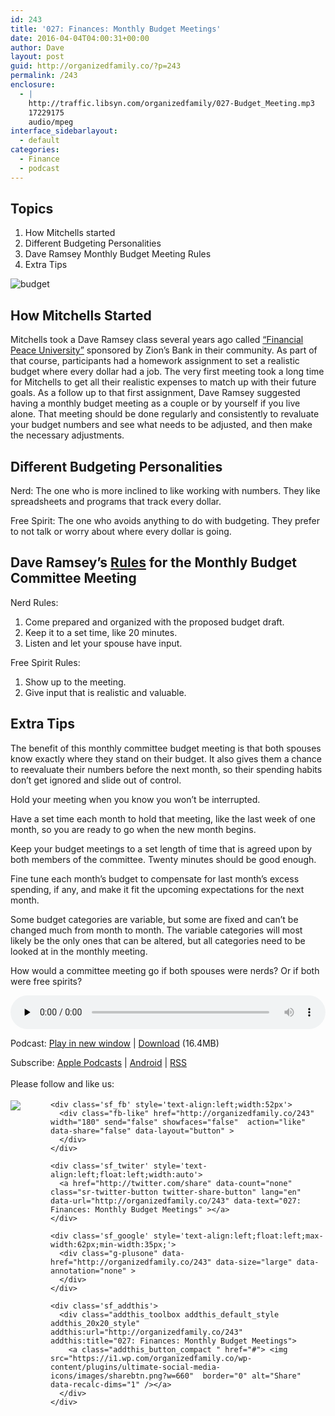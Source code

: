 ```yaml
---
id: 243
title: '027: Finances: Monthly Budget Meetings'
date: 2016-04-04T04:00:31+00:00
author: Dave
layout: post
guid: http://organizedfamily.co/?p=243
permalink: /243
enclosure:
  - |
    http://traffic.libsyn.com/organizedfamily/027-Budget_Meeting.mp3
    17229175
    audio/mpeg
interface_sidebarlayout:
  - default
categories:
  - Finance
  - podcast
---
```

## Topics

  1. How Mitchells started
  2. Different Budgeting Personalities
  3. Dave Ramsey Monthly Budget Meeting Rules
  4. Extra Tips

<img src="https://i0.wp.com/organizedfamily.co/wp-content/uploads/2016/04/budget.jpg?w=660" alt="budget" data-recalc-dims="1" /> 

## How Mitchells Started

Mitchells took a Dave Ramsey class several years ago called [&#8220;Financial Peace University&#8221;](http://www.daveramsey.com/fpu/) sponsored by Zion&#8217;s Bank in their community. As part of that course, participants had a homework assignment to set a realistic budget where every dollar had a job. The very first meeting took a long time for Mitchells to get all their realistic expenses to match up with their future goals. As a follow up to that first assignment, Dave Ramsey suggested having a monthly budget meeting as a couple or by yourself if you live alone. That meeting should be done regularly and consistently to revaluate your budget numbers and see what needs to be adjusted, and then make the necessary adjustments.

## Different Budgeting Personalities

Nerd: The one who is more inclined to like working with numbers. They like spreadsheets and programs that track every dollar.

Free Spirit: The one who avoids anything to do with budgeting. They prefer to not talk or worry about where every dollar is going.

## Dave Ramsey&#8217;s [Rules](http://myasburychurch.org/fpu/forms/PDF/budget_committee_rules.pdf) for the Monthly Budget Committee Meeting

Nerd Rules:

  1. Come prepared and organized with the proposed budget draft.
  2. Keep it to a set time, like 20 minutes.
  3. Listen and let your spouse have input.

Free Spirit Rules:

  1. Show up to the meeting.
  2. Give input that is realistic and valuable.

## Extra Tips

The benefit of this monthly committee budget meeting is that both spouses know exactly where they stand on their budget. It also gives them a chance to reevaluate their numbers before the next month, so their spending habits don&#8217;t get ignored and slide out of control.

Hold your meeting when you know you won&#8217;t be interrupted.

Have a set time each month to hold that meeting, like the last week of one month, so you are ready to go when the new month begins.

Keep your budget meetings to a set length of time that is agreed upon by both members of the committee. Twenty minutes should be good enough.

Fine tune each month&#8217;s budget to compensate for last month&#8217;s excess spending, if any, and make it fit the upcoming expectations for the next month.

Some budget categories are variable, but some are fixed and can&#8217;t be changed much from month to month. The variable categories will most likely be the only ones that can be altered, but all categories need to be looked at in the monthly meeting.

How would a committee meeting go if both spouses were nerds? Or if both were free spirits?

<div class="powerpress_player" id="powerpress_player_5349">
  <audio class="wp-audio-shortcode" id="audio-243-29" preload="none" style="width: 100%;" controls="controls"><source type="audio/mpeg" src="http://traffic.libsyn.com/organizedfamily/027-Budget_Meeting.mp3?_=29" /><a href="http://traffic.libsyn.com/organizedfamily/027-Budget_Meeting.mp3">http://traffic.libsyn.com/organizedfamily/027-Budget_Meeting.mp3</a></audio>
</div>

<p class="powerpress_links powerpress_links_mp3">
  Podcast: <a href="http://traffic.libsyn.com/organizedfamily/027-Budget_Meeting.mp3" class="powerpress_link_pinw" target="_blank" title="Play in new window" onclick="return powerpress_pinw('http://organizedfamily.co/?powerpress_pinw=243-podcast');" rel="nofollow">Play in new window</a> | <a href="http://traffic.libsyn.com/organizedfamily/027-Budget_Meeting.mp3" class="powerpress_link_d" title="Download" rel="nofollow" download="027-Budget_Meeting.mp3">Download</a> (16.4MB)
</p>

<p class="powerpress_links powerpress_subscribe_links">
  Subscribe: <a href="https://itunes.apple.com/us/podcast/organized-family/id1047979605?mt=2&ls=1#episodeGuid=http%3A%2F%2Forganizedfamily.co%2F%3Fp%3D243" class="powerpress_link_subscribe powerpress_link_subscribe_itunes" title="Subscribe on Apple Podcasts" rel="nofollow">Apple Podcasts</a> | <a href="http://subscribeonandroid.com/organizedfamily.co/feed/podcast" class="powerpress_link_subscribe powerpress_link_subscribe_android" title="Subscribe on Android" rel="nofollow">Android</a> | <a href="http://organizedfamily.co/feed/podcast" class="powerpress_link_subscribe powerpress_link_subscribe_rss" title="Subscribe via RSS" rel="nofollow">RSS</a>
</p>

<div class='sfsi_Sicons' style='width: 100%; display: inline-block; vertical-align: middle; text-align:left'>
  <div style='margin:0px 8px 0px 0px; line-height: 24px'>
    <span>Please follow and like us:</span>
  </div>
  
  <div class='sfsi_socialwpr'>
    <div class='sf_subscrbe' style='text-align:left;float:left;width:64px'>
      <a href="http://www.specificfeeds.com/widget/emailsubscribe/MTc5ODgx/OA==/" target="_blank"><img src="https://i2.wp.com/organizedfamily.co/wp-content/plugins/ultimate-social-media-icons/images/follow_subscribe.png?w=660" data-recalc-dims="1" /></a>
    </div>
    
    <div class='sf_fb' style='text-align:left;width:52px'>
      <div class="fb-like" href="http://organizedfamily.co/243" width="180" send="false" showfaces="false"  action="like" data-share="false" data-layout="button" >
      </div>
    </div>
    
    <div class='sf_twiter' style='text-align:left;float:left;width:auto'>
      <a href="http://twitter.com/share" data-count="none" class="sr-twitter-button twitter-share-button" lang="en" data-url="http://organizedfamily.co/243" data-text="027: Finances: Monthly Budget Meetings" ></a>
    </div>
    
    <div class='sf_google' style='text-align:left;float:left;max-width:62px;min-width:35px;'>
      <div class="g-plusone" data-href="http://organizedfamily.co/243" data-size="large" data-annotation="none" >
      </div>
    </div>
    
    <div class='sf_addthis'>
      <div class="addthis_toolbox addthis_default_style addthis_20x20_style" addthis:url="http://organizedfamily.co/243" addthis:title="027: Finances: Monthly Budget Meetings">
        <a class="addthis_button_compact " href="#"> <img src="https://i1.wp.com/organizedfamily.co/wp-content/plugins/ultimate-social-media-icons/images/sharebtn.png?w=660"  border="0" alt="Share" data-recalc-dims="1" /></a>
      </div>
    </div>
  </div>
</div>